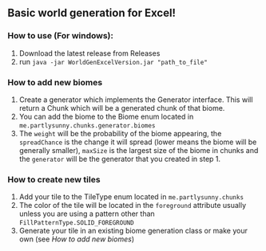## Basic world generation for Excel!
### How to use (For windows):
1. Download the latest release from Releases
2. run `java -jar WorldGenExcelVersion.jar "path_to_file"`

### How to add new biomes
1. Create a generator which implements the Generator interface. This will return a Chunk which will be a generated chunk of that biome.
2. You can add the biome to the Biome enum located in `me.partlysunny.chunks.generator.biomes`
3. The `weight` will be the probability of the biome appearing, the `spreadChance` is the change it will spread (lower means the biome will be generally smaller), `maxSize` is the largest size of the biome in chunks and the `generator` will be the generator that you created in step 1.

### How to create new tiles
1. Add your tile to the TileType enum located in `me.partlysunny.chunks`
2. The color of the tile will be located in the `foreground` attribute usually unless you are using a pattern other than `FillPatternType.SOLID_FOREGROUND`
3. Generate your tile in an existing biome generation class or make your own (see *How to add new biomes*)